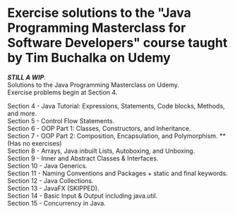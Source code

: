 # Exercise solutions to the "Java Programming Masterclass for Software Developers" course taught by Tim Buchalka on Udemy
***STILL A WIP***.    
Solutions to the Java Programming Masterclass on Udemy.  
Exercise problems begin at Section 4.  

Section 4 - Java Tutorial: Expressions, Statements, Code blocks, Methods, and more.   
Section 5 - Control Flow Statements.  
Section 6 - OOP Part 1: Classes, Constructors, and Inheritance.  
Section 7 - OOP Part 2: Composition, Encapsulation, and Polymorphism. **(Has no exercises)  
Section 8 - Arrays, Java inbuilt Lists, Autoboxing, and Unboxing.  
Section 9 - Inner and Abstract Classes & Interfaces.  
Section 10 - Java Generics.  
Section 11 - Naming Conventions and Packages + static and final keywords.  
Section 12 - Java Collections.  
Section 13 - JavaFX (SKIPPED).  
Section 14 - Basic Input & Output including java.util.  
Section 15 - Concurrency in Java.  
